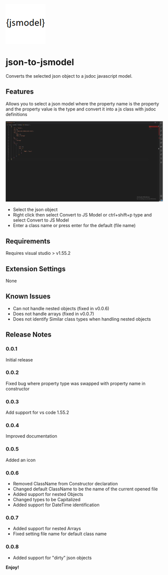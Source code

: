 ![](images/icon.png) 
# json-to-jsmodel

Converts the selected json object to a jsdoc javascript model.

## Features

Allows you to select a json model where the property name is the property and the property value is the type and convert it into a js class with jsdoc definitions

![demo](demo.gif)

- Select the json object
- Right click then select Convert to JS Model or ctrl+shift+p type and select Convert to JS Model
- Enter a class name or press enter for the default (file name)

## Requirements

Requires visual studio > v1.55.2

## Extension Settings

None

## Known Issues

- Can not handle nested objects (fixed in v0.0.6)
- Does not handle arrays (fixed in v0.0.7)
- Does not identify Similar class types when handling nested objects

## Release Notes

### 0.0.1

Initial release

### 0.0.2

Fixed bug where property type was swapped with property name in constructor

### 0.0.3

Add support for vs code 1.55.2

### 0.0.4

Improved documentation

### 0.0.5

Added an icon

### 0.0.6

- Removed ClassName from Constructor declaration
- Changed default ClassName to be the name of the current opened file
- Added support for nested Objects
- Changed types to be Capitalized
- Added support for DateTime identification

### 0.0.7

- Added support for nested Arrays
- Fixed setting file name for default class name

### 0.0.8

- Added support for "dirty" json objects

**Enjoy!**
